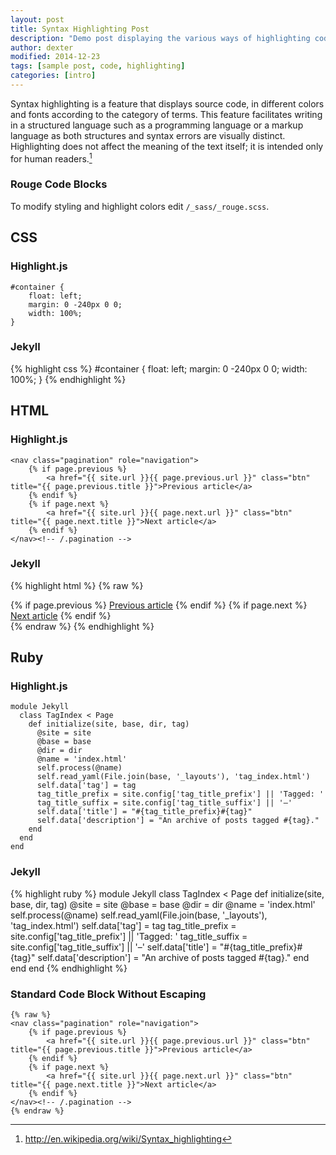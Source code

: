 ```yaml
---
layout: post
title: Syntax Highlighting Post
description: "Demo post displaying the various ways of highlighting code in Markdown."
author: dexter
modified: 2014-12-23
tags: [sample post, code, highlighting]
categories: [intro]
---
```


Syntax highlighting is a feature that displays source code, in different colors and fonts according to the category of terms. This feature facilitates writing in a structured language such as a programming language or a markup language as both structures and syntax errors are visually distinct. Highlighting does not affect the meaning of the text itself; it is intended only for human readers.[^1]

[^1]: <http://en.wikipedia.org/wiki/Syntax_highlighting>

### Rouge Code Blocks

To modify styling and highlight colors edit `/_sass/_rouge.scss`.

## CSS
### Highlight.js
<pre><code class="css">#container {
    float: left;
    margin: 0 -240px 0 0;
    width: 100%;
}
</code></pre>

### Jekyll
{% highlight css %}
#container {
    float: left;
    margin: 0 -240px 0 0;
    width: 100%;
}
{% endhighlight %}

## HTML
### Highlight.js
<pre><code class="html">&lt;nav class=&quot;pagination&quot; role=&quot;navigation&quot;&gt;
    {% if page.previous %}
        &lt;a href=&quot;{{ site.url }}{{ page.previous.url }}&quot; class=&quot;btn&quot; title=&quot;{{ page.previous.title }}&quot;&gt;Previous article&lt;/a&gt;
    {% endif %}
    {% if page.next %}
        &lt;a href=&quot;{{ site.url }}{{ page.next.url }}&quot; class=&quot;btn&quot; title=&quot;{{ page.next.title }}&quot;&gt;Next article&lt;/a&gt;
    {% endif %}
&lt;/nav&gt;&lt;!-- /.pagination --&gt;
</code></pre>

### Jekyll
{% highlight html %}
{% raw %}
<nav class="pagination" role="navigation">
    {% if page.previous %}
        <a href="{{ site.url }}{{ page.previous.url }}" class="btn" title="{{ page.previous.title }}">Previous article</a>
    {% endif %}
    {% if page.next %}
        <a href="{{ site.url }}{{ page.next.url }}" class="btn" title="{{ page.next.title }}">Next article</a>
    {% endif %}
</nav><!-- /.pagination -->
{% endraw %}
{% endhighlight %}

## Ruby
### Highlight.js
<pre><code class="ruby">module Jekyll
  class TagIndex < Page
    def initialize(site, base, dir, tag)
      @site = site
      @base = base
      @dir = dir
      @name = 'index.html'
      self.process(@name)
      self.read_yaml(File.join(base, '_layouts'), 'tag_index.html')
      self.data['tag'] = tag
      tag_title_prefix = site.config['tag_title_prefix'] || 'Tagged: '
      tag_title_suffix = site.config['tag_title_suffix'] || '&#8211;'
      self.data['title'] = "#{tag_title_prefix}#{tag}"
      self.data['description'] = "An archive of posts tagged #{tag}."
    end
  end
end
</code></pre>

### Jekyll
{% highlight ruby %}
module Jekyll
  class TagIndex < Page
    def initialize(site, base, dir, tag)
      @site = site
      @base = base
      @dir = dir
      @name = 'index.html'
      self.process(@name)
      self.read_yaml(File.join(base, '_layouts'), 'tag_index.html')
      self.data['tag'] = tag
      tag_title_prefix = site.config['tag_title_prefix'] || 'Tagged: '
      tag_title_suffix = site.config['tag_title_suffix'] || '&#8211;'
      self.data['title'] = "#{tag_title_prefix}#{tag}"
      self.data['description'] = "An archive of posts tagged #{tag}."
    end
  end
end
{% endhighlight %}

### Standard Code Block Without Escaping

    {% raw %}
    <nav class="pagination" role="navigation">
        {% if page.previous %}
            <a href="{{ site.url }}{{ page.previous.url }}" class="btn" title="{{ page.previous.title }}">Previous article</a>
        {% endif %}
        {% if page.next %}
            <a href="{{ site.url }}{{ page.next.url }}" class="btn" title="{{ page.next.title }}">Next article</a>
        {% endif %}
    </nav><!-- /.pagination -->
    {% endraw %}
